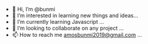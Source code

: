 - 👋 Hi, I’m @bunmi
- 👀 I’m interested in learning new things and ideas...
- 🌱 I’m currently learning Javascript ...
- 💞️ I’m looking to collaborate on any project ...
- 📫 How to reach me amosbunmi2019@gmail.com ...

<!---
realstfu/realstfu is a ✨ special ✨ repository because its `README.md` (this file) appears on your GitHub profile.
You can click the Preview link to take a look at your changes.
--->
